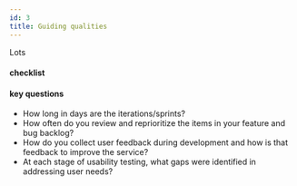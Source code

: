 ```yaml
---
id: 3
title: Guiding qualities
---
```


Lots 


#### checklist


#### key questions
- How long in days are the iterations/sprints?
- How often do you review and reprioritize the items in your feature and bug backlog?
- How do you collect user feedback during development and how is that feedback to improve the service?
- At each stage of usability testing, what gaps were identified in addressing user needs?
